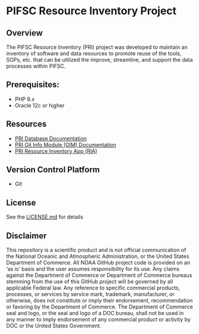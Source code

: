 # PIFSC Resource Inventory Project

## Overview
The PIFSC Resource Inventory (PRI) project was developed to maintain an inventory of software and data resources to promote reuse of the tools, SOPs, etc. that can be utilized the improve, streamline, and support the data processes within PIFSC.

## Prerequisites:
-   PHP 8.x
-   Oracle 12c or higher

## Resources
-   [PRI Database Documentation](./docs/PIFSC%20Resource%20Inventory%20Database%20Documentation.md)
-   [PRI Git Info Module (GIM) Documentation](./GIM/docs/PIFSC%20Resource%20Inventory%20Git%20Info%20Module%20-%20Technical%20Documentation.md)
-   [PRI Resource Inventory App (RIA)](./RIA/docs/PIFSC%20Resource%20Inventory%20Resource%20Inventory%20Application%20-%20Technical%20Documentation.md)

## Version Control Platform
- Git

## License
See the [LICENSE.md](./LICENSE.md) for details

## Disclaimer
This repository is a scientific product and is not official communication of the National Oceanic and Atmospheric Administration, or the United States Department of Commerce. All NOAA GitHub project code is provided on an ‘as is’ basis and the user assumes responsibility for its use. Any claims against the Department of Commerce or Department of Commerce bureaus stemming from the use of this GitHub project will be governed by all applicable Federal law. Any reference to specific commercial products, processes, or services by service mark, trademark, manufacturer, or otherwise, does not constitute or imply their endorsement, recommendation or favoring by the Department of Commerce. The Department of Commerce seal and logo, or the seal and logo of a DOC bureau, shall not be used in any manner to imply endorsement of any commercial product or activity by DOC or the United States Government.
